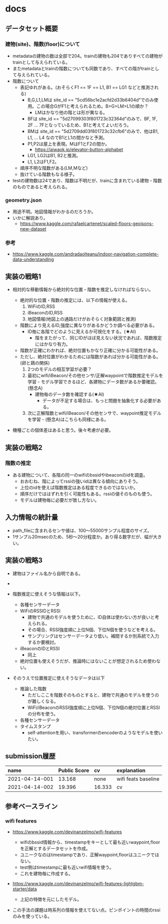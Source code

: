 # docs

## データセット概要

### 建物(site)、階数(floor)について

- metadataの建物の数は全部で204。trainの建物も204でありすべての建物がtrainとして与えられている。
- またmetadataとtrainの階数についても同数であり、すべての階がtrainとして与えられている。
- 階数について
  - 表記ゆれがある。(おそらくF1 == 1F == L1, B1 == LG1 などと推測される)
    - B,G,L1,LMは site_id == "5cd56bc1e2acfd2d33b6404d"でのみ使用。この場合GがF1と考えられるため。B>G>LM>L1の順か？
      - LMはかなり他の階とは形が異なる。
    - BFは site_id == "5d27099303f801723c32364d"のみで、BF, 1F, 2F ... 7Fとなっているため、B1と考えてよいだろう。
    - BMは site_id == "5d2709dd03f801723c32cfb6"のみで、他はB1, L1, ... L4 なのでB1とL1の間かなと予測。
    - P1,P2は屋上を表現。MはF1とF2の間か。
      - https://aiwaok.jp/elevator-button-alphabet
    - LG1, LG2はB1, B2と推測。
    - L1, L2はF1,F2。
  - 順序不明な階数がある(LM,Mなど)
  - 抜けている階数もなる様子。
- testの建物数は24であり、階数は不明だが、trainに含まれている建物・階数のものであると考えられる。

### geometry.json
- 用途不明。地図情報がわかるのだろうか。
- いかに解説あり。
  - https://www.kaggle.com/rafaelcartenet/scaled-floors-geojsons-new-dataset

### 参考
- https://www.kaggle.com/andradaolteanu/indoor-navigation-complete-data-understanding

## 実装の戦略1
- 相対的な移動情報から絶対的な位置・階数を推定しなければならない。
  - 絶対的な位置・階数の推定には、以下の情報が使える。
    1. WiFiのID,RSS
    2. iBeaconのID,RSS
    3. 地図情報(地図上の通路だけがおそらく対象範囲と推測)
  - 階数により見えるID,強度に異なりがあるかどうか調べる必要がある。
    - ID毎に各階でどのように見えるか可視化をする。(★AI)
      - 階をまたがって、同じIDがほぼ見えない状況であれば、階数推定にはかなり有力。
  - 階数が正確にわかれば、絶対位置もかなり正確に分かる可能性がある。
  - ただし、絶対位置がわかるためには階数があれば分かる可能性がある。(卵と鶏の関係)
    1. 2つのモデルの相互学習が必要？
      1. 最初にwifi/iBeacon/その他センサ/正解waypointで階数推定モデルを学習
        - モデル学習できるほど、各建物にデータ数があるか要確認。(懸念A)
          - 建物毎のデータ数を確認する(★AI)
            - データが不足する場合は、もっと問題を抽象化する必要がある。
      2. 次に正解階数とwifi/iBeacon/その他センサで、waypoint推定モデルを学習
        - (懸念A)はこちらも同様にある。

- 機種ごとの個体差はあると思う。後々考慮が必要。

## 実装の戦略2
### 階数の推定

- ある建物について、各階の同一のwifiのbssidやibeaconのidを調査。
  - おおむね、階によってrssiの強いidは異なる傾向にありそう。
  - 上位のidを使えば階数推定はある程度できるのではないか。
  - 順序だけでははずれを引く可能性もある。rssiの値そのものも使う。
  - モデルは建物毎に必要だが致し方ない。

## 入力情報の統計量
- path_fileに含まれるセンサ値は、100～55000サンプル程度のサイズ。
- 1サンプル20msecのため、5秒～20分程度か。あり得る数字だが、幅が大きい。


## 実装の戦略3

- 建物はファイル名から自明である。
- 
- 階数推定に使えそうな情報は以下。
  - 各種センサーデータ
  - WiFiのRSSIDとRSSI
    - 建物で共通のモデルを使うために、ID自体は使わない方が良いと考えられる。
    - その場合、RSSI強度順に上位N個、下位N個を使うなどを考える。
    - サンプリングはセンサーデータより低い。補間するか別系統で入力するか要検討。
  - iBeaconのIDとRSSI
    - 同上
  - 絶対位置も使えそうだが、推論時にはないことが想定されるため使わない。
 
- そのうえで位置推定に使えそうなデータは以下
  - 推論した階数
    - ただしここを階数そのものとすると、建物で共通のモデルを使うのが難しくなる。
    - WiFi/iBeaconのRSSI強度順に上位N個、下位N個の絶対位置とRSSIの分布を使う。
  - 各種センサーデータ
  - タイムスタンプ
    - self-attentionを用い、transformerのencoderのようなモデルを使いたい。

## submission履歴

|name|Public Score|cv|explanation|
|:---|:---|:---|:---|
|2021-04-14-001 | 13.168 | none   | wifi feats baseline |
|2021-04-14-002 | 19.396 | 16.333 | cv |

## 参考ベースライン

### wifi features

- https://www.kaggle.com/devinanzelmo/wifi-features
  - wifiのbssid情報から、timestampをキーとして最も近いwaypoint,floorを正解とするデータセットを作成。
  - ユニークなのはtimestampであり、正解waypoint,floorはユニークではない。
  - test側はtimestampに最も近いwifi情報を使う。
  - これを建物毎に作成する。

- https://www.kaggle.com/devinanzelmo/wifi-features-lightgbm-starter/data
  - 上記の特徴を元にしたモデル。

- この手法の課題は時系列の情報を使えてない点。ピンポイントの時間のrssiのみを使っている。

